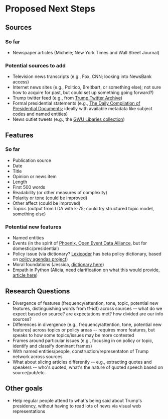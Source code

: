 # Proposed Next Steps

## Sources

### So far

* Newspaper articles (Michele; New York Times and Wall Street Journal)

### Potential sources to add

* Television news transcripts (e.g., Fox, CNN; looking into NewsBank access)
* Internet news sites (e.g., Politico, Breitbart, or something else); not sure how to acquire for past, but could set up something going forward?)
* Trump twitter feed (e.g., from [Trump Twitter Archive](http://www.trumptwitterarchive.com/))
* Formal presidential statements (e.g., [The Daily Compilation of Presidential Documents](https://www.gpo.gov/fdsys/browse/collection.action?collectionCode=CPD&browsePath=2017&isCollapsed=false&leafLevelBrowse=false&ycord=0); ideally with available metadata like subject codes and named entities)
* News outlet tweets (e.g., the [GWU Libaries collection](https://dataverse.harvard.edu/dataset.xhtml?persistentId=doi:10.7910/DVN/2FIFLH))

## Features

### So far

* Publication source
* Date
* Title
* Opinion or news item
* Length
* First 500 words
* Readability (or other measures of complexity)
* Polarity or tone (could be improved)
* Other affect (could be improved)
* Topics (output from LDA with k-75; could try structured topic model, something else)

### Potential new features

* Named entities
* Events (in the spirit of [Phoenix, Open Event Data Alliance](http://phoenixdata.org/), but for domestic/presidential)
* Policy issue (via dictionary? [Lexicoder](http://www.lexicoder.com/) has beta policy dictionary, based on [policy agendas project](http://www.comparativeagendas.net/))
* Moral foundations (Jessica, [dictionary here](http://moralfoundations.org/sites/default/files/files/downloads/moral%20foundations%20dictionary.dic))
* Empath in Python (Alicia, need clarification on what this would provide, [article here](https://hci.stanford.edu/publications/2016/ethan/empath-chi-2016.pdf))

## Research Questions

* Divergence of features (frequency/attention, tone, topic, potential new features, distinguishing words from tf-idf) across sources -- what do we expect based on source? are expectations met? how divided are our info sources?
* Differences in divergence (e.g., frequency/attention, tone, potential new features) across topics or policy areas -- requires more features, but speaks to how some topics/issues may be more contested
* Frames around particular issues (e.g., focusing in on policy or topic, identify and classify dominant frames)
* With named entities/people, construction/representaton of Trump network across sources
* What about slicing articles differently -- e.g., extracting quotes and speakers -- who's quoted, what's the nature of quoted speech based on source/pub/etc.

## Other goals
 
* Help regular people attend to what's being said about Trump's presidency, without having to read lots of news via visual web representations

 

